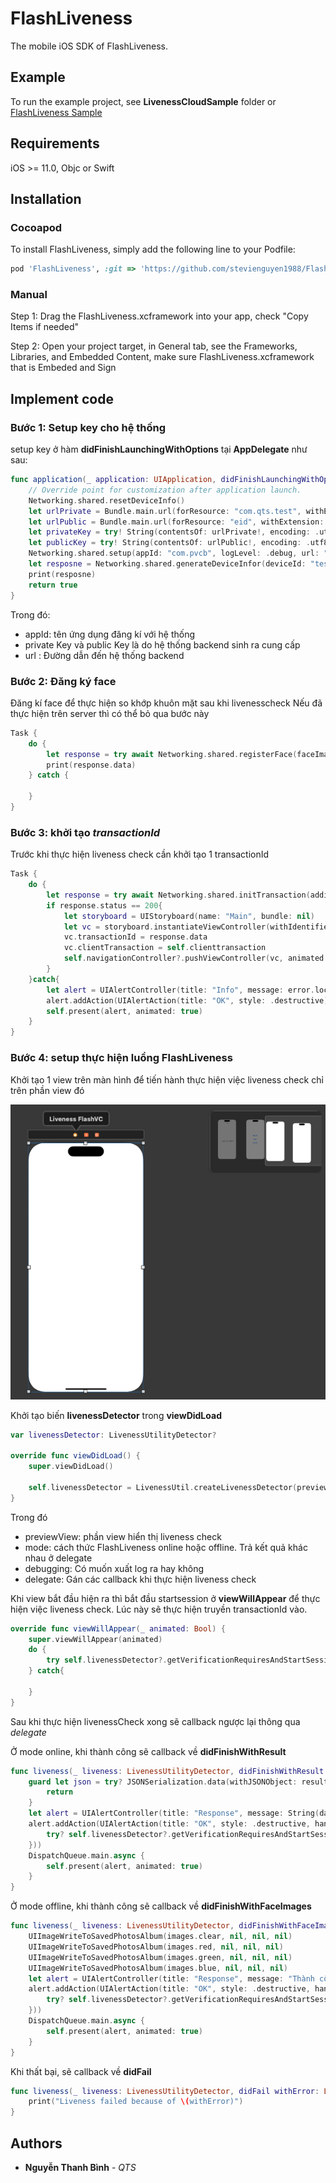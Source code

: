 # FlashLiveness

The mobile iOS SDK of FlashLiveness.

## Example

To run the example project, see **LivenessCloudSample** folder or [FlashLiveness Sample](https://github.com/stevienguyen1988/livenessCloudSample.git)

## Requirements

iOS >= 11.0, Objc or Swift

## Installation

### Cocoapod
To install FlashLiveness, simply add the following line to your Podfile:

```ruby
pod 'FlashLiveness', :git => 'https://github.com/stevienguyen1988/FlashLivenessPod.git'
```

### Manual
Step 1: Drag the FlashLiveness.xcframework into your app, check "Copy Items if needed"

Step 2: Open your project target, in General tab, see the Frameworks, Libraries, and Embedded Content, make sure FlashLiveness.xcframework that is Embeded and Sign

## Implement code

### Bước 1: Setup key cho hệ thống

setup key ở hàm **didFinishLaunchingWithOptions** tại **AppDelegate** như sau:

```swift
func application(_ application: UIApplication, didFinishLaunchingWithOptions launchOptions: [UIApplication.LaunchOptionsKey: Any]?) -> Bool {
    // Override point for customization after application launch.
    Networking.shared.resetDeviceInfo()        
    let urlPrivate = Bundle.main.url(forResource: "com.qts.test", withExtension: "txt")
    let urlPublic = Bundle.main.url(forResource: "eid", withExtension: "txt")
    let privateKey = try! String(contentsOf: urlPrivate!, encoding: .utf8)
    let publicKey = try! String(contentsOf: urlPublic!, encoding: .utf8)
    Networking.shared.setup(appId: "com.pvcb", logLevel: .debug, url: "https://ekyc-sandbox.eidas.vn/face-matching", publicKey: publicKey, privateKey: privateKey)
    let resposne = Networking.shared.generateDeviceInfor(deviceId: "testtest")
    print(resposne)
    return true
}
```

Trong đó:
- appId: tên ứng dụng đăng kí với hệ thống
- private Key và public Key là do hệ thống backend sinh ra cung cấp
-  url : Đường dẫn đến hệ thống backend

### Bước 2: Đăng ký face

Đăng kí face để thực hiện so khớp khuôn mặt sau khi livenesscheck
Nếu đã thực hiện trên server thì có thể bỏ qua bước này

```swift
Task {
    do {
        let response = try await Networking.shared.registerFace(faceImage: UIImage(named: "image.png")!,paramHeader: ["header":"header"])
        print(response.data)
    } catch {
        
    }
}
```

### Bước 3: khởi tạo *transactionId*

Trước khi thực hiện liveness check cần khởi tạo 1 transactionId

```swift
Task {
    do {
        let response = try await Networking.shared.initTransaction(additionParam: ["clientTransactionId":clienttransaction])
        if response.status == 200{
            let storyboard = UIStoryboard(name: "Main", bundle: nil)
            let vc = storyboard.instantiateViewController(withIdentifier: "LivenessFlashVC") as! LivenessFlashVC
            vc.transactionId = response.data
            vc.clientTransaction = self.clienttransaction
            self.navigationController?.pushViewController(vc, animated: true)
        }
    }catch{
        let alert = UIAlertController(title: "Info", message: error.localizedDescription, preferredStyle: .alert)
        alert.addAction(UIAlertAction(title: "OK", style: .destructive))
        self.present(alert, animated: true)
    }
}
```

### Bước 4: setup thực hiện luồng FlashLiveness

Khởi tạo 1 view trên màn hình để tiến hành thực hiện việc liveness check chỉ trên phần
view đó

![Screenshot](screenshot1.png)

Khởi tạo biến **livenessDetector** trong **viewDidLoad**

```swift
var livenessDetector: LivenessUtilityDetector?

override func viewDidLoad() {
    super.viewDidLoad()

    self.livenessDetector = LivenessUtil.createLivenessDetector(previewView: self.previewView, mode: .online, delegate: self)
}
```

Trong đó
- previewView: phần view hiển thị liveness check
- mode: cách thức FlashLiveness online hoặc offline. Trả kết quả khác nhau ở delegate
- debugging: Có muốn xuất log ra hay không
- delegate: Gán các callback khi thực hiện liveness check

Khi view bắt đầu hiện ra thì bắt đầu startsession ở **viewWillAppear** để thực hiện việc liveness check. Lúc này sẽ thực hiện truyền transactionId vào.

```swift
override func viewWillAppear(_ animated: Bool) {
    super.viewWillAppear(animated)
    do {
        try self.livenessDetector?.getVerificationRequiresAndStartSession(transactionId: self.transactionId)
    } catch{
        
    }
}
```

Sau khi thực hiện livenessCheck xong sẽ callback ngược lại thông qua *delegate*

Ở mode online, khi thành công sẽ callback về **didFinishWithResult**

```swift
func liveness(_ liveness: LivenessUtilityDetector, didFinishWithResult result: LivenessResult) {
    guard let json = try? JSONSerialization.data(withJSONObject: result.data) else {
        return
    }
    let alert = UIAlertController(title: "Response", message: String(data: json, encoding: .utf8), preferredStyle: .alert)
    alert.addAction(UIAlertAction(title: "OK", style: .destructive, handler: { _ in
        try? self.livenessDetector?.getVerificationRequiresAndStartSession()
    }))
    DispatchQueue.main.async {
        self.present(alert, animated: true)
    }
}
```

Ở mode offline, khi thành công sẽ callback về **didFinishWithFaceImages**

```swift
func liveness(_ liveness: LivenessUtilityDetector, didFinishWithFaceImages images: LivenessFaceImages) {
    UIImageWriteToSavedPhotosAlbum(images.clear, nil, nil, nil)
    UIImageWriteToSavedPhotosAlbum(images.red, nil, nil, nil)
    UIImageWriteToSavedPhotosAlbum(images.green, nil, nil, nil)
    UIImageWriteToSavedPhotosAlbum(images.blue, nil, nil, nil)
    let alert = UIAlertController(title: "Response", message: "Thành công", preferredStyle: .alert)
    alert.addAction(UIAlertAction(title: "OK", style: .destructive, handler: { _ in
        try? self.livenessDetector?.getVerificationRequiresAndStartSession()
    }))
    DispatchQueue.main.async {
        self.present(alert, animated: true)
    }
}
```

Khi thất bại, sẽ callback về **didFail**

```swift
func liveness(_ liveness: LivenessUtilityDetector, didFail withError: LivenessError) {
    print("Liveness failed because of \(withError)")
}
```

## Authors

* **Nguyễn Thanh Bình** - *QTS*
